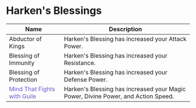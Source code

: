 # Harken's Blessings

| Name                                                              | Description                                                                       |
| ----------------------------------------------------------------- | --------------------------------------------------------------------------------- |
| Abductor of Kings                                                 | Harken's Blessing has increased your Attack Power.                                |
| Blessing of Immunity                                              | Harken's Blessing has increased your Resistance.                                  |
| Blessing of Protection                                            | Harken's Blessing has increased your Defense Power.                               |
| <span style="color: SlateBlue">Mind That Fights with Guile</span> | Harken's Blessing has increased your Magic Power, Divine Power, and Action Speed. |